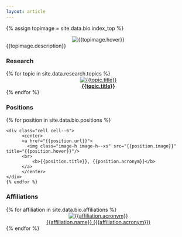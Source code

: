 ```yaml
---
layout: article
---
```


{% assign topimage = site.data.bio.index_top %}
<center>
<img class="rounded" src="{{topimage.image}}" title="{{topimage.hover}}"/>
</center>
{{topimage.description}}

### Research

<div class="grid-container">
  <div class="grid grid--py-3">
  {% for topic in site.data.research.topics %}
      <div class="cell cell--4">
          <center>
          <a href="research.html#{{topic.key}}">
            <img class="image image--md rounded" style="object-fit: cover" src="{{topic.image}}" title="{{topic.title}}"/>
          <br>
              <b>{{topic.title}}</b>
          </a>
          </center>
    </div>
  {% endfor %}
    </div>
</div>


### Positions


<div class="grid-container">
  <div class="grid grid--py-3">
    {% for position in site.data.bio.positions %}

    <div class="cell cell--6">
          <center>
          <a href="{{position.url}}">
            <img class="image-h image-h--xs" src="{{position.image}}" title="{{position.hover}}"/>
          <br>
              <b>{{position.title}}, {{position.acronym}}</b>
          </a>
          </center>
    </div>
    {% endfor %}
  </div>
</div>


### Affiliations

<div class="grid-container">
  <div class="grid grid--py-3">
    {% for affiliation in site.data.bio.affiliations %}
    <div class="cell cell--3">
          <center>
          <a href="{{affiliation.url}}">
            <img class="image-h image-h--xs" src="{{affiliation.image}}" title="{{affiliation.acronym}}"/>
          <br>
              <div class="">{{affiliation.name}} ({{affiliation.acronym}})</div>
          </a>
          </center>
    </div>
    {% endfor %}    
  </div>
</div>



